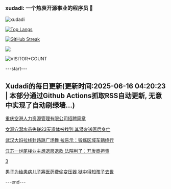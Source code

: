 ### xudadi: 一个热衷开源事业的程序员 👋

![xudadi](https://github-readme-stats-git-masterorgs-github-readme-stats-team.vercel.app/api?username=xudadi)

[![Top Langs](https://github-readme-stats.vercel.app/api/top-langs/?username=xudadi)](https://github.com/anuraghazra/github-readme-stats)

[![GitHub Streak](https://streak-stats.demolab.com?user=xudadi&locale=zh_Hans)](https://git.io/streak-stats)

![](https://raw.githubusercontent.com/xudadi/xudadi/main/assets/github-contribution-grid-snake.svg)

![VISITOR+COUNT](https://komarev.com/ghpvc/?username=xudadi&label=VISITOR+COUNT)


---start---

## Xudadi的每日更新(更新时间:2025-06-16 04:20:23 | 本部分通过Github Actions抓取RSS自动更新, 无意中实现了自动刷绿墙...)

[重庆空港人力资源管理有限公司招聘简章](https://www.gongkaoleida.com/article/2451464)

[女洞穴潜水员失联23天遗体被找到 其潜友送医后身亡](https://m.163.com/news/article/K24F80LM05345ARG.html)

[武汉大妈拉线封路跳广场舞 拉告示：锻炼区域车辆绕行](https://m.163.com/news/article/K2457RNR05561G0D.html)

[江苏一烂尾楼业主想退房退款 法院判了：开发商担责](https://m.163.com/news/article/K23VGLFV0514BE2Q.html)

[3](https://m.163.com/touch/news/sub/domestic)

[男子为给患病儿子筹医药费偷变压器 狱中得知孩子去世](https://m.163.com/news/article/K23SS1RQ00019B3E.html)

---end---
